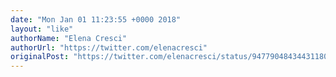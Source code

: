 ```yaml
---
date: "Mon Jan 01 11:23:55 +0000 2018"
layout: "like"
authorName: "Elena Cresci"
authorUrl: "https://twitter.com/elenacresci"
originalPost: "https://twitter.com/elenacresci/status/947790484344311808"
---
```

